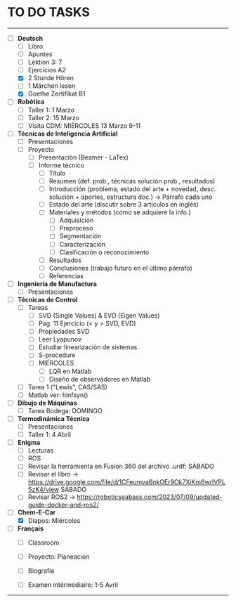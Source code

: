 # TO DO TASKS 

---

- [ ] **Deutsch**
	- [ ] Libro
	- [ ] Apuntes
	- [ ] Lektion 3: 7
	- [ ] Ejercicios A2
	- [x] 2 Stunde Hören
	- [ ] 1 Märchen lesen
	- [x] Goethe Zertifikat B1

- [ ] **Robótica**
	- [ ] Taller 1: 1 Marzo
	- [ ] Taller 2: 15 Marzo
	- [ ] Visita CDM: MIÉRCOLES 13 Marzo 9-11

- [ ] **Técnicas de Inteligencia Artificial**
	- [ ] Presentaciones
	- [ ] Proyecto
		- [ ] Presentación (Beamer - LaTex)
		- [ ] Informe técnico
			- [ ] Título
			- [ ] Resumen (def. prob., técnicas solución prob., resultados)
			- [ ] Introducción (problema, estado del arte + novedad, desc. solución + aportes, estructura doc.) -> Párrafo cada uno
			- [ ] Estado del arte (discutir sobre 3 artículos en inglés)
			- [ ] Materiales y métodos (cómo se adquiere la info.)
				- [ ] Adquisición
				- [ ] Preproceso
				- [ ] Segmentación
				- [ ] Caracterización
				- [ ] Clasificación o reconocimiento
			- [ ] Resultados
			- [ ] Conclusiones (trabajo futuro en el último párrafo)
			- [ ] Referencias

- [ ] **Ingeniería de Manufactura**
	- [ ] Presentaciones

- [ ] **Técnicas de Control**
	- [ ] Tareas
		- [ ] SVD (Single Values) & EVD (Eigen Values)
		- [ ] Pag. 11 Ejercicio (< y > SVD, EVD)
		- [ ] Propiedades SVD
		- [ ] Leer Lyapunov
		- [ ] Estudiar linearización de sistemas
		- [ ] S-procedure
		- [ ] MIÉRCOLES
			- [ ] LQR en Matlab
			- [ ] Diseño de observadores en Matlab
	- [ ] Tarea 1 ("Lewis", CAS/SAS)
	- [ ] Matlab ver: hinfsyn()

- [ ] **Dibujo de Máquinas**
	- [ ] Tarea Bodega: DOMINGO

- [ ] **Termodinámica Técnica**
	- [ ] Presentaciones
	- [ ] Taller 1: 4 Abril

 - [ ] **Enigma**
	 - [ ] Lecturas
	 - [ ] ROS
	 - [ ] Revisar la herramienta en Fusion 360 del archivo .urdf: SÁBADO
	 - [ ] Revisar el libro -> https://drive.google.com/file/d/1CFeumva6nkOEr9Ok7XiKm6wrIVPL5zK4/view SÁBADO
	 - [ ] Revisar ROS2 -> https://roboticseabass.com/2023/07/09/updated-guide-docker-and-ros2/

- [ ] **Chem-E-Car**
	- [x] Diapos: Miércoles

- [ ]  **Français**
	- [ ] Classroom
	- [ ] Proyecto: Planeación
	- [ ] Biografía
	- [ ] Examen intérmediaire: 1-5 Avril



---



